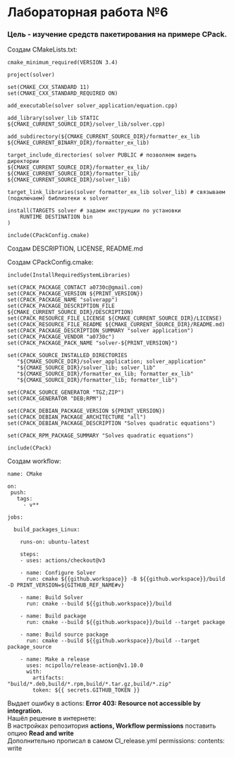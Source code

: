 # Лабораторная работа №6

### Цель - изучение средств пакетирования на примере CPack.

Cоздам CMakeLists.txt:
```
cmake_minimum_required(VERSION 3.4)
 
project(solver)

set(CMAKE_CXX_STANDARD 11)
set(CMAKE_CXX_STANDARD_REQUIRED ON)

add_executable(solver solver_application/equation.cpp)

add_library(solver_lib STATIC ${CMAKE_CURRENT_SOURCE_DIR}/solver_lib/solver.cpp)

add_subdirectory(${CMAKE_CURRENT_SOURCE_DIR}/formatter_ex_lib ${CMAKE_CURRENT_BINARY_DIR}/formatter_ex_lib)

target_include_directories( solver PUBLIC # позволяем видеть директории
${CMAKE_CURRENT_SOURCE_DIR}/formatter_ex_lib/
${CMAKE_CURRENT_SOURCE_DIR}/formatter_lib/
${CMAKE_CURRENT_SOURCE_DIR}/solver_lib)

target_link_libraries(solver formatter_ex_lib solver_lib) # связываем (подключаем) библиотеки к solver

install(TARGETS solver # задаем инструкции по установки
	RUNTIME DESTINATION bin
)

include(CPackConfig.cmake)
```

Создам DESCRIPTION, LICENSE, README.md<br/>

Создам CPackConfig.cmake:
```
include(InstallRequiredSystemLibraries)

set(CPACK_PACKAGE_CONTACT a0730c@gmail.com)
set(CPACK_PACKAGE_VERSION ${PRINT_VERSION})
set(CPACK_PACKAGE_NAME "solverapp")
set(CPACK_PACKAGE_DESCRIPTION_FILE ${CMAKE_CURRENT_SOURCE_DIR}/DESCRIPTION)
set(CPACK_RESOURCE_FILE_LICENSE ${CMAKE_CURRENT_SOURCE_DIR}/LICENSE)
set(CPACK_RESOURCE_FILE_README ${CMAKE_CURRENT_SOURCE_DIR}/README.md)
set(CPACK_PACKAGE_DESCRIPTION_SUMMARY "solver application")
set(CPACK_PACKAGE_VENDOR "a0730c")
set(CPACK_PACKAGE_PACK_NAME "solver-${PRINT_VERSION}")

set(CPACK_SOURCE_INSTALLED_DIRECTORIES 
   "${CMAKE_SOURCE_DIR}/solver_application; solver_application"
   "${CMAKE_SOURCE_DIR}/solver_lib; solver_lib"
   "${CMAKE_SOURCE_DIR}/formatter_ex_lib; formatter_ex_lib"
   "${CMAKE_SOURCE_DIR}/formatter_lib; formatter_lib")

set(CPACK_SOURCE_GENERATOR "TGZ;ZIP")
set(CPACK_GENERATOR "DEB;RPM")

set(CPACK_DEBIAN_PACKAGE_VERSION ${PRINT_VERSION})
set(CPACK_DEBIAN_PACKAGE_ARCHITECTURE "all")
set(CPACK_DEBIAN_PACKAGE_DESCRIPTION "Solves quadratic equations")

set(CPACK_RPM_PACKAGE_SUMMARY "Solves quadratic equations")

include(CPack)
```

Создам workflow:
```
name: CMake

on:
 push:
   tags:
     - v**

jobs: 

  build_packages_Linux:

    runs-on: ubuntu-latest

    steps:
    - uses: actions/checkout@v3

    - name: Configure Solver
      run: cmake ${{github.workspace}} -B ${{github.workspace}}/build -D PRINT_VERSION=${GITHUB_REF_NAME#v}

    - name: Build Solver
      run: cmake --build ${{github.workspace}}/build

    - name: Build package
      run: cmake --build ${{github.workspace}}/build --target package

    - name: Build source package
      run: cmake --build ${{github.workspace}}/build --target package_source

    - name: Make a release
      uses: ncipollo/release-action@v1.10.0
      with:
        artifacts: "build/*.deb,build/*.rpm,build/*.tar.gz,build/*.zip"
        token: ${{ secrets.GITHUB_TOKEN }}
```

Выдает ошибку в actions: **Error 403: Resource not accessible by integration.**<br/>
Нашёл решение в интернете:<br/>
В настройках репозитория **actions, Workflow permissions** поставить опцию **Read and write**<br/>
Дополнительно прописал в самом Cl_release.yml
permissions:
  contents: write
